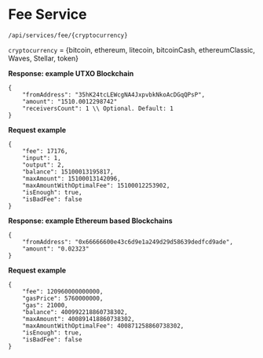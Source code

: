 # Fee Service

`/api/services/fee/{cryptocurrency}`

`cryptocurrency` = {bitcoin, ethereum, litecoin, bitcoinCash, ethereumClassic, Waves, Stellar, token}

**Response: example UTXO Blockchain**
```
{
	"fromAddress": "35hK24tcLEWcgNA4JxpvbkNkoAcDGqQPsP",
	"amount": "1510.0012298742"
	"receiversCount": 1 \\ Optional. Default: 1
}
```

**Request example**
```
{
    "fee": 17176,
    "input": 1,
    "output": 2,
    "balance": 15100013195817,
    "maxAmount": 15100013142096,
    "maxAmountWithOptimalFee": 15100012253902,
    "isEnough": true,
    "isBadFee": false
}
```

**Response: example Ethereum based Blockchains**
```
{
	"fromAddress": "0x66666600e43c6d9e1a249d29d58639dedfcd9ade",
	"amount": "0.02323"
}
```

**Request example**
```
{
    "fee": 120960000000000,
    "gasPrice": 5760000000,
    "gas": 21000,
    "balance": 400992218860738302,
    "maxAmount": 400891418860738302,
    "maxAmountWithOptimalFee": 400871258860738302,
    "isEnough": true,
    "isBadFee": false
}
```